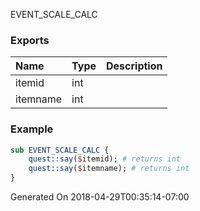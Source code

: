 EVENT_SCALE_CALC
### Exports
**Name**|**Type**|**Description**
:-----|:-----|:-----
itemid|int|
itemname|int|
### Example
```perl
sub EVENT_SCALE_CALC {
	quest::say($itemid); # returns int
	quest::say($itemname); # returns int
}
```

Generated On 2018-04-29T00:35:14-07:00